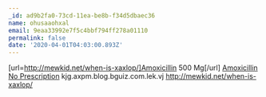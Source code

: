 ```yaml
---
_id: ad9b2fa0-73cd-11ea-be8b-f34d5dbaec36
name: ohusaaohxal
email: 9eaa33992e7f5c4bbf794ff278a01110
permalink: false
date: '2020-04-01T04:03:00.893Z'
---
```

[url=http://mewkid.net/when-is-xaxlop/]Amoxicillin 500 Mg[/url] <a href="http://mewkid.net/when-is-xaxlop/">Amoxicillin No Prescription</a> kjg.axpm.blog.bguiz.com.lek.vj http://mewkid.net/when-is-xaxlop/
